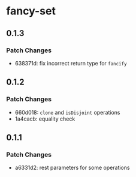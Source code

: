 # fancy-set

## 0.1.3

### Patch Changes

- 638371d: fix incorrect return type for `fancify`

## 0.1.2

### Patch Changes

- 660d018: `clone` and `isDisjoint` operations
- 1a4cacb: equality check

## 0.1.1

### Patch Changes

- a6331d2: rest parameters for some operations
